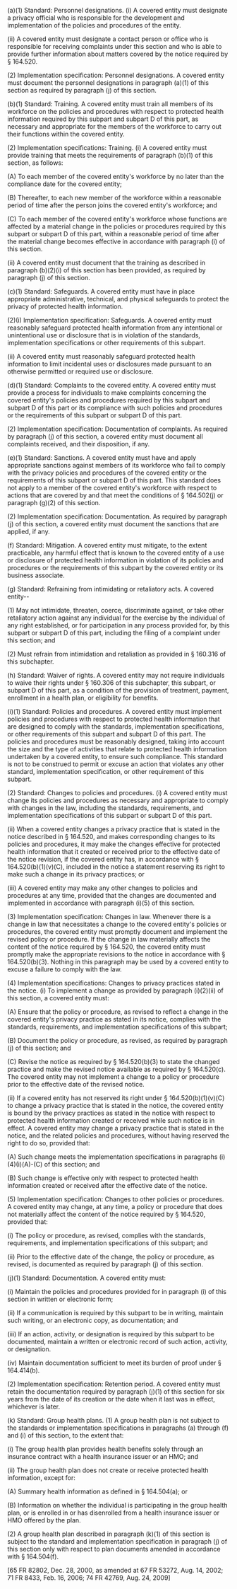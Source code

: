 (a)(1) Standard: Personnel designations. (i) A covered entity must designate a privacy official who is responsible for the development and implementation of the policies and procedures of the entity.
 
(ii) A covered entity must designate a contact person or office who is responsible for receiving complaints under this section and who is able to provide further information about matters covered by the notice required by § 164.520.

(2) Implementation specification: Personnel designations. A covered entity must document the personnel designations in paragraph (a)(1) of this section as required by paragraph (j) of this section.

(b)(1) Standard: Training. A covered entity must train all members of its workforce on the policies and procedures with respect to protected health information required by this subpart and subpart D of this part, as necessary and appropriate for the members of the workforce to carry out their functions within the covered entity.

(2) Implementation specifications: Training. (i) A covered entity must provide training that meets the requirements of paragraph (b)(1) of this section, as follows:

(A) To each member of the covered entity's workforce by no later than the compliance date for the covered entity;

(B) Thereafter, to each new member of the workforce within a reasonable period of time after the person joins the covered entity's workforce; and

&#40;C) To each member of the covered entity's workforce whose functions are affected by a material change in the policies or procedures required by this subpart or subpart D of this part, within a reasonable period of time after the material change becomes effective in accordance with paragraph (i) of this section.

(ii) A covered entity must document that the training as described in paragraph (b)(2)(i) of this section has been provided, as required by paragraph (j) of this section.

&#40;c)(1) Standard: Safeguards. A covered entity must have in place appropriate administrative, technical, and physical safeguards to protect the privacy of protected health information.

(2)(i) Implementation specification: Safeguards. A covered entity must reasonably safeguard protected health information from any intentional or unintentional use or disclosure that is in violation of the standards, implementation specifications or other requirements of this subpart.

(ii) A covered entity must reasonably safeguard protected health information to limit incidental uses or disclosures made pursuant to an otherwise permitted or required use or disclosure.

(d)(1) Standard: Complaints to the covered entity. A covered entity must provide a process for individuals to make complaints concerning the covered entity's policies and procedures required by this subpart and subpart D of this part or its compliance with such policies and procedures or the requirements of this subpart or subpart D of this part.

(2) Implementation specification: Documentation of complaints. As required by paragraph (j) of this section, a covered entity must document all complaints received, and their disposition, if any.

(e)(1) Standard: Sanctions. A covered entity must have and apply appropriate sanctions against members of its workforce who fail to comply with the privacy policies and procedures of the covered entity or the requirements of this subpart or subpart D of this part. This standard does not apply to a member of the covered entity's workforce with respect to actions that are covered by and that meet the conditions of § 164.502(j) or paragraph (g)(2) of this section.

(2) Implementation specification: Documentation. As required by paragraph (j) of this section, a covered entity must document the sanctions that are applied, if any.

(f) Standard: Mitigation. A covered entity must mitigate, to the extent practicable, any harmful effect that is known to the covered entity of a use or disclosure of protected health information in violation of its policies and procedures or the requirements of this subpart by the covered entity or its business associate.

(g) Standard: Refraining from intimidating or retaliatory acts. A covered entity--

(1) May not intimidate, threaten, coerce, discriminate against, or take other retaliatory action against any individual for the exercise by the individual of any right established, or for participation in any process provided for, by this subpart or subpart D of this part, including the filing of a complaint under this section; and

(2) Must refrain from intimidation and retaliation as provided in § 160.316 of this subchapter.

(h) Standard: Waiver of rights. A covered entity may not require individuals to waive their rights under § 160.306 of this subchapter, this subpart, or subpart D of this part, as a condition of the provision of treatment, payment, enrollment in a health plan, or eligibility for benefits.

(i)(1) Standard: Policies and procedures. A covered entity must implement policies and procedures with respect to protected health information that are designed to comply with the standards, implementation specifications, or other requirements of this subpart and subpart D of this part. The policies and procedures must be reasonably designed, taking into account the size and the type of activities that relate to protected health information undertaken by a covered entity, to ensure such compliance. This standard is not to be construed to permit or excuse an action that violates any other standard, implementation specification, or other requirement of this subpart.

(2) Standard: Changes to policies and procedures. (i) A covered entity must change its policies and procedures as necessary and appropriate to comply with changes in the law, including the standards, requirements, and implementation specifications of this subpart or subpart D of this part.

(ii) When a covered entity changes a privacy practice that is stated in the notice described in § 164.520, and makes corresponding changes to its policies and procedures, it may make the changes effective for protected health information that it created or received prior to the effective date of the notice revision, if the covered entity has, in accordance with § 164.520(b)(1)(v)&#40;C), included in the notice a statement reserving its right to make such a change in its privacy practices; or

(iii) A covered entity may make any other changes to policies and procedures at any time, provided that the changes are documented and implemented in accordance with paragraph (i)(5) of this section.

(3) Implementation specification: Changes in law. Whenever there is a change in law that necessitates a change to the covered entity's policies or procedures, the covered entity must promptly document and implement the revised policy or procedure. If the change in law materially affects the content of the notice required by § 164.520, the covered entity must promptly make the appropriate revisions to the notice in accordance with § 164.520(b)(3). Nothing in this paragraph may be used by a covered entity to excuse a failure to comply with the law.

(4) Implementation specifications: Changes to privacy practices stated in the notice. (i) To implement a change as provided by paragraph (i)(2)(ii) of this section, a covered entity must:

(A) Ensure that the policy or procedure, as revised to reflect a change in the covered entity's privacy practice as stated in its notice, complies with the standards, requirements, and implementation specifications of this subpart;

(B) Document the policy or procedure, as revised, as required by paragraph (j) of this section; and

&#40;C) Revise the notice as required by § 164.520(b)(3) to state the changed practice and make the revised notice available as required by § 164.520&#40;c). The covered entity may not implement a change to a policy or procedure prior to the effective date of the revised notice.

(ii) If a covered entity has not reserved its right under § 164.520(b)(1)(v)&#40;C) to change a privacy practice that is stated in the notice, the covered entity is bound by the privacy practices as stated in the notice with respect to protected health information created or received while such notice is in effect. A covered entity may change a privacy practice that is stated in the notice, and the related policies and procedures, without having reserved the right to do so, provided that:
 
(A) Such change meets the implementation specifications in paragraphs (i)(4)(i)(A)-&#40;C) of this section; and

(B) Such change is effective only with respect to protected health information created or received after the effective date of the notice.

(5) Implementation specification: Changes to other policies or procedures. A covered entity may change, at any time, a policy or procedure that does not materially affect the content of the notice required by § 164.520, provided that:

(i) The policy or procedure, as revised, complies with the standards, requirements, and implementation specifications of this subpart; and

(ii) Prior to the effective date of the change, the policy or procedure, as revised, is documented as required by paragraph (j) of this section.

(j)(1) Standard: Documentation. A covered entity must:

(i) Maintain the policies and procedures provided for in paragraph (i) of this section in written or electronic form;

(ii) If a communication is required by this subpart to be in writing, maintain such writing, or an electronic copy, as documentation; and

(iii) If an action, activity, or designation is required by this subpart to be documented, maintain a written or electronic record of such action, activity, or designation.

(iv) Maintain documentation sufficient to meet its burden of proof under § 164.414(b).

(2) Implementation specification: Retention period. A covered entity must retain the documentation required by paragraph (j)(1) of this section for six years from the date of its creation or the date when it last was in effect, whichever is later.

(k) Standard: Group health plans. (1) A group health plan is not subject to the standards or implementation specifications in paragraphs (a) through (f) and (i) of this section, to the extent that:

(i) The group health plan provides health benefits solely through an insurance contract with a health insurance issuer or an HMO; and

(ii) The group health plan does not create or receive protected health information, except for:

(A) Summary health information as defined in § 164.504(a); or

(B) Information on whether the individual is participating in the group health plan, or is enrolled in or has disenrolled from a health insurance issuer or HMO offered by the plan.

(2) A group health plan described in paragraph (k)(1) of this section is subject to the standard and implementation specification in paragraph (j) of this section only with respect to plan documents amended in accordance with § 164.504(f).

[65 FR 82802, Dec. 28, 2000, as amended at 67 FR 53272, Aug. 14, 2002; 71 FR 8433, Feb. 16, 2006; 74 FR 42769, Aug. 24, 2009]
